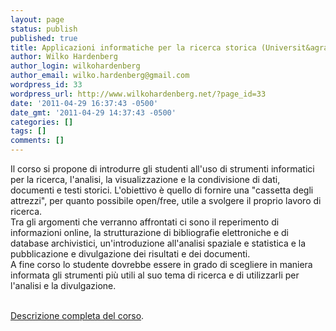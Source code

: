 ```yaml
---
layout: page
status: publish
published: true
title: Applicazioni informatiche per la ricerca storica (Universit&agrave; di Trento)
author: Wilko Hardenberg
author_login: wilkohardenberg
author_email: wilko.hardenberg@gmail.com
wordpress_id: 33
wordpress_url: http://www.wilkohardenberg.net/?page_id=33
date: '2011-04-29 16:37:43 -0500'
date_gmt: '2011-04-29 14:37:43 -0500'
categories: []
tags: []
comments: []
---
```

<p>Il corso si propone di introdurre gli studenti all'uso di strumenti informatici per la ricerca, l'analisi, la visualizzazione e la condivisione di dati, documenti e testi storici. L'obiettivo &egrave; quello di fornire una "cassetta degli attrezzi", per quanto possibile open&#47;free, utile a svolgere il proprio lavoro di ricerca.<br />
Tra gli argomenti che verranno affrontati ci sono il reperimento di informazioni online, la strutturazione di bibliografie elettroniche e di database archivistici, un'introduzione all'analisi spaziale e statistica e la pubblicazione e divulgazione dei risultati e dei documenti.<br />
A fine corso lo studente dovrebbe essere in grado di scegliere in maniera informata gli strumenti pi&ugrave; utili al suo tema di ricerca e di utilizzarli per l'analisi e la divulgazione.</p>
<p><a href="https://www.esse3.unitn.it/ProgrammaCorso.do;jsessionid=BB56662A4E9EE4160C4C089825E2A798.jvm_unitn_esse3web12?cod_lingua=ita&CDS_ID=10160&AA_OFF_ID=2011&AD_ID=89248&AA_ORD_ID=2009&PDS_ID=9999&FAT_PART_COD=N0&DOM_PART_COD=N0" target="_blank"><br />
Descrizione completa del corso</a>.</p>

